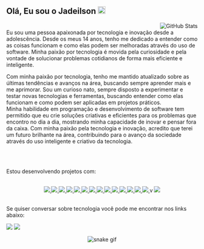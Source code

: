 ## Olá, Eu sou o Jadeilson <img src="https://raw.githubusercontent.com/MartinHeinz/MartinHeinz/master/wave.gif" height="20em">

 <img align="right" alt="GitHub Stats" src="https://github-readme-stats.vercel.app/api?username=jadeilsonm&show_icons=true&theme=github_dark&include_all_commits=true&count_private=true&hide_border=true"/>

<br>
Eu sou uma pessoa apaixonada por tecnologia e inovação desde a adolescência. Desde os meus 14 anos, tenho me dedicado a entender como as coisas funcionam e como elas podem ser melhoradas através do uso de software. Minha paixão por tecnologia é movida pela curiosidade e pela vontade de solucionar problemas cotidianos de forma mais eficiente e inteligente.
<br>

Com minha paixão por tecnologia, tenho me mantido atualizado sobre as últimas tendências e avanços na área, buscando sempre aprender mais e me aprimorar. Sou um curioso nato, sempre disposto a experimentar e testar novas tecnologias e ferramentas, buscando entender como elas funcionam e como podem ser aplicadas em projetos práticos.
<br>
Minha habilidade em programação e desenvolvimento de software tem permitido que eu crie soluções criativas e eficientes para os problemas que encontro no dia a dia, mostrando minha capacidade de inovar e pensar fora da caixa. Com minha paixão pela tecnologia e inovação, acredito que terei um futuro brilhante na área, contribuindo para o avanço da sociedade através do uso inteligente e criativo da tecnologia.

<br>
<br>

Estou desenvolvendo projetos com:

<br>

<div align="center">
  <a href="https://developer.mozilla.org/pt-BR/docs/Web/JavaScript">
    <img src="https://skillicons.dev/icons?i=js&theme=dark" />
  </a>
 <a href="https://www.typescriptlang.org/">
    <img src="https://skillicons.dev/icons?i=ts&theme=dark" />
  </a>
 <a href="https://developer.mozilla.org/pt-BR/docs/Web/HTML">
    <img src="https://skillicons.dev/icons?i=html&theme=dark" />
  </a>
 <a href="https://developer.mozilla.org/pt-BR/docs/Web/CSS">
    <img src="https://skillicons.dev/icons?i=css&theme=dark" />
  </a>
 <a href="https://react.dev/">
    <img src="https://skillicons.dev/icons?i=react&theme=dark" />
  </a>
 <a href="https://redux.js.org/">
    <img src="https://skillicons.dev/icons?i=redux&theme=dark" />
  </a>
 <a href="https://jestjs.io/pt-BR/">
    <img src="https://skillicons.dev/icons?i=jest&theme=dark" />
  </a>
 <a href="https://git-scm.com/">
    <img src="https://skillicons.dev/icons?i=git&theme=dark" />
  </a>
 <a href="https://dotnet.microsoft.com/pt-br/">
    <img src="https://skillicons.dev/icons?i=dotnet&theme=dark" />
  </a>
 <a href="https://www.python.org/">
    <img src="https://skillicons.dev/icons?i=python&theme=dark" />
  </a>
 <a href="https://www.java.com/pt-BR/">
    <img src="https://skillicons.dev/icons?i=java&theme=dark" />
  </a>
 <a href="https://www.docker.com/">
    <img src="https://skillicons.dev/icons?i=docker&theme=dark" />
  </a>
 <a href="https://nodejs.org/pt">
    <img src="https://skillicons.dev/icons?i=nodejs&theme=dark" />
  </a>
 <a href="https://www.mysql.com/">
    <img src="https://skillicons.dev/icons?i=mysql&theme=dark" />
  </a>
 v
 <a href="https://www.mongodb.com/">
    <img src="https://skillicons.dev/icons?i=mongodb&theme=dark" />
  </a>
 
</div>

<br>

Se quiser conversar sobre tecnologia você pode me encontrar nos links abaixo:

<div>
  <a href="https://www.linkedin.com/in/jadeilson-martinho/" target="_blank"><img src="https://img.shields.io/badge/linkedin-%23181717.svg?style=for-the-badge&logo=linkedin&logoColor=1E6BE1&color=0D1117"></a> 
  <a href="mailto:jadeilsonm17@gmail.com" target="_blank"><img src="https://img.shields.io/badge/Email-%23181717?style=for-the-badge&logo=microsoft-outlook&logoColor=1E6BE1&color=0D1117"></a> 
</div>

<div align="center">
    
  ![snake gif](https://github.com/jadeilsonm/jadeilsonm/blob/output/github-contribution-grid-snake.svg)

</div>

